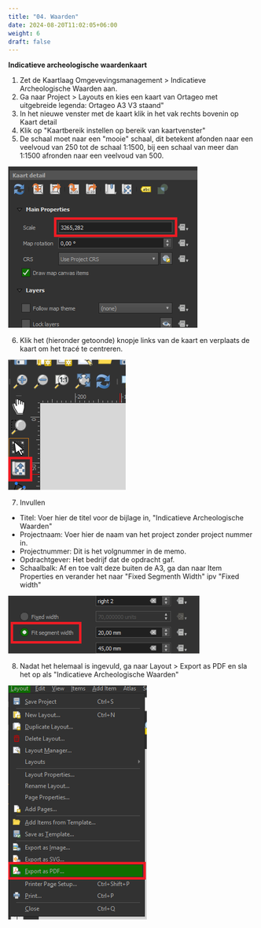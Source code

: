 ```yaml
---
title: "04. Waarden"
date: 2024-08-20T11:02:05+06:00
weight: 6
draft: false
---
```


**Indicatieve archeologische waardenkaart**
1. Zet de Kaartlaag Omgevevingsmanagement > Indicatieve Archeologische Waarden aan.
2. Ga naar Project > Layouts en kies een kaart van Ortageo met uitgebreide legenda: Ortageo A3 V3 staand"
3. In het nieuwe venster met de kaart klik in het vak rechts bovenin op Kaart detail
4. Klik op "Kaartbereik instellen op bereik van kaartvenster"
5. De schaal moet naar een "mooie" schaal, dit betekent afonden naar een veelvoud van 250 tot de schaal 1:1500, bij een schaal van meer dan 1:1500 afronden naar een veelvoud van 500.

![image](Scale.png "image")

6. Klik het (hieronder getoonde) knopje links van de kaart en verplaats de kaart om het tracé te centreren.

![image](Centreren.png "image")

7. Invullen
- Titel: Voer hier de titel voor de bijlage in, "Indicatieve Archeologische Waarden"
- Projectnaam: Voer hier de naam van het project zonder project nummer in.
- Projectnummer: Dit is het volgnummer in de memo.
- Opdrachtgever: Het bedrijf dat de opdracht gaf.
- Schaalbalk: Af en toe valt deze buiten de A3, ga dan naar Item Properties en verander het naar "Fixed Segmenth Width" ipv "Fixed width"

![image](Fit.png "image")

8. Nadat het helemaal is ingevuld, ga naar Layout > Export as PDF en sla het op als "Indicatieve Archeologische Waarden"

![image](Export.png "image")